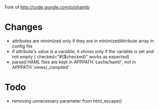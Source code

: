Fork of http://code.google.com/p/phamlp

Changes
=======

- attributes are minimized only if they are in minimizedAttribute array in config file
- if attribute's value is a variable, it shows only if the variable is set and not empty ( checked="#{$checked}" works as expected)
- parsed HAML files are kept in APPPATH.'cache/haml/', not in APPPATH.'views/_compiled'


Todo
====

- removing unnecessary parameter from html_escape()
